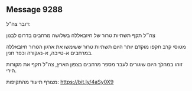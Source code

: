 ## Message 9288

דובר צה"ל:

צה״ל תקף תשתיות טרור של חיזבאללה בשלושה מרחבים בדרום לבנון

מטוסי קרב תקפו מוקדם יותר היום תשתיות טרור ששימשו את ארגון הטרור חיזבאללה במרחבים א-טייבה, א-נאקורה וכפר חנין.

זוהו במהלך היום שיגורים לעבר מספר מרחבים בצפון הארץ, צה"ל תקף את מקורות הירי.

מצורף תיעוד מהתקיפות: https://bit.ly/4aSy0X9

